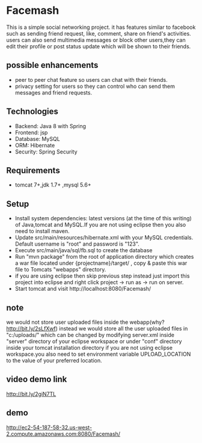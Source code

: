 # Facemash
This is a simple social networking project. it has features similar to facebook such as sending friend request, like, comment, share on friend's activities. users can also send multimedia messages or block other users,they can edit their profile or post status update which will be shown to their friends.

## possible enhancements
* peer to peer chat feature so users can chat with their friends.
* privacy setting for users so they can control who can send them messages and friend requests.

## Technologies
* Backend: Java 8 with Spring
* Frontend: jsp
* Database: MySQL
* ORM: Hibernate
* Security: Spring Security

## Requirements
* tomcat 7+,jdk 1.7+ ,mysql 5.6+

## Setup
* Install system dependencies: latest versions (at the time of this writing) of Java,tomcat and MySQL.If you are not using eclipse
then you also need to install maven.
* Update src/main/resources/hibernate.xml with your MySQL credentials. Default username is "root" and password is "123".
* Execute src/main/java/sql/fb.sql to create the database
* Run "mvn package" from the root of application directory which creates a war file located under {projectname}/target/ ,
  copy & paste this war file to Tomcats "webapps" directory.
* if you are using eclipse then skip previous step instead just import this project into eclipse and right click project -> run as -> run     on server.
* Start tomcat and visit http://localhost:8080/Facemash/

## note

we would not store user uploaded files inside the webapp(why? http://bit.ly/2sLfXwf) instead we would store all the user uploaded files in "c:/uploads/" which can be changed by modifying server.xml inside "server" directory of your eclipse workspace or under "conf" directory inside your tomcat installation directory if you are not using eclipse workspace.you also need to set environment variable UPLOAD_LOCATION to the value of your preferred location.

## video demo link
http://bit.ly/2giN7TL

## demo
http://ec2-54-187-58-32.us-west-2.compute.amazonaws.com:8080/Facemash/
